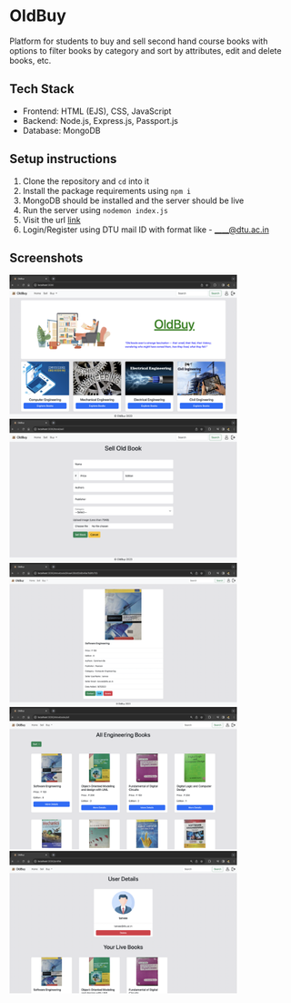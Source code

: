 # OldBuy

Platform for students to buy and sell second hand course books with options to filter books by
category and sort by attributes, edit and delete books, etc.

## Tech Stack
- Frontend: HTML (EJS), CSS, JavaScript
- Backend: Node.js, Express.js, Passport.js
- Database: MongoDB

## Setup instructions
1. Clone the repository and `cd` into it
2. Install the package requirements using `npm i`
3. MongoDB should be installed and the server should be live
4. Run the server using `nodemon index.js`
5. Visit the url [link](http://localhost:3000/)
6. Login/Register using DTU mail ID with format like - ____@dtu.ac.in 

## Screenshots
<img src="https://github.com/devanshbalhara/OldBuy/blob/main/screenshots/home.png" height=250>
<img src="https://github.com/devanshbalhara/OldBuy/blob/main/screenshots/sell.png" height=250>
<img src="https://github.com/devanshbalhara/OldBuy/blob/main/screenshots/view.png" height=250>
<img src="https://github.com/devanshbalhara/OldBuy/blob/main/screenshots/list.png" height=250>
<img src="https://github.com/devanshbalhara/OldBuy/blob/main/screenshots/profile.png" height=250>
